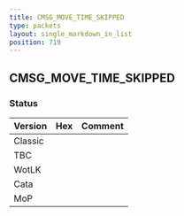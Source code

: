 ```yaml
---
title: CMSG_MOVE_TIME_SKIPPED
type: packets
layout: single_markdown_in_list
position: 719
---
```


## CMSG_MOVE_TIME_SKIPPED

### Status

Version    | Hex        | Comment
---------- | ---------- | ---------- 
Classic    |            |
TBC        |            |
WotLK      |            |
Cata       |            |
MoP        |            |